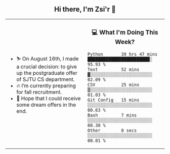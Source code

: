 <h2 align="center"> Hi there, I'm Zsi'r 👋 </h2>

<table>
    <tr>
        <td valign="center" width="50%">
            <ul>
                <li> ⛷️ On August 16th, I made a crucial decision: to give up the postgraduate offer of SJTU CS department.</li>
                <li> 🔥 I’m currently preparing for fall recruitment.</li>
                <li> 🙏 Hope that I could receive some dream offers in the end.</li>
            </ul>
        </td>
       <td valign="top" width="50%">

<h3 align="center"> 💻 What I'm Doing This Week? </h3>

<!--START_SECTION:waka-->

```text
Python       39 hrs 47 mins  ████████████████████████░   95.93 %
Text         52 mins         ▓░░░░░░░░░░░░░░░░░░░░░░░░   02.09 %
CSV          25 mins         ▒░░░░░░░░░░░░░░░░░░░░░░░░   01.03 %
Git Config   15 mins         ░░░░░░░░░░░░░░░░░░░░░░░░░   00.63 %
Bash         7 mins          ░░░░░░░░░░░░░░░░░░░░░░░░░   00.30 %
Other        0 secs          ░░░░░░░░░░░░░░░░░░░░░░░░░   00.01 %
```

<!--END_SECTION:waka-->
</td></tr>
</table>
